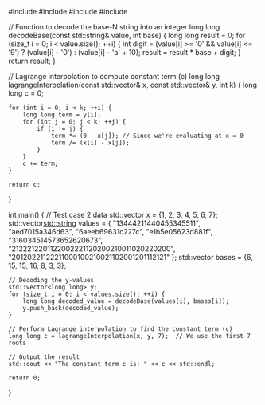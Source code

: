 #include <iostream>
#include <vector>
#include <cmath>
#include <sstream>

// Function to decode the base-N string into an integer
long long decodeBase(const std::string& value, int base) {
    long long result = 0;
    for (size_t i = 0; i < value.size(); ++i) {
        int digit = (value[i] >= '0' && value[i] <= '9') ? (value[i] - '0') : (value[i] - 'a' + 10);
        result = result * base + digit;
    }
    return result;
}

// Lagrange interpolation to compute constant term (c)
long long lagrangeInterpolation(const std::vector<int>& x, const std::vector<long long>& y, int k) {
    long long c = 0;

    for (int i = 0; i < k; ++i) {
        long long term = y[i];
        for (int j = 0; j < k; ++j) {
            if (i != j) {
                term *= (0 - x[j]); // Since we're evaluating at x = 0
                term /= (x[i] - x[j]);
            }
        }
        c += term;
    }

    return c;
}

int main() {
    // Test case 2 data
    std::vector<int> x = {1, 2, 3, 4, 5, 6, 7};
    std::vector<std::string> values = {
        "13444211440455345511", "aed7015a346d63", "6aeeb69631c227c",
        "e1b5e05623d881f", "316034514573652620673", "2122212201122002221120200210011020220200", 
        "20120221122211000100210021102001201112121"
    };
    std::vector<int> bases = {6, 15, 15, 16, 8, 3, 3};

    // Decoding the y-values
    std::vector<long long> y;
    for (size_t i = 0; i < values.size(); ++i) {
        long long decoded_value = decodeBase(values[i], bases[i]);
        y.push_back(decoded_value);
    }

    // Perform Lagrange interpolation to find the constant term (c)
    long long c = lagrangeInterpolation(x, y, 7);  // We use the first 7 roots

    // Output the result
    std::cout << "The constant term c is: " << c << std::endl;

    return 0;
}
